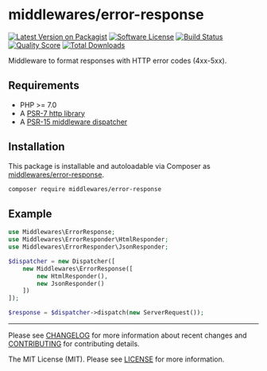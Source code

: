 # middlewares/error-response

[![Latest Version on Packagist][ico-version]][link-packagist]
[![Software License][ico-license]](LICENSE)
[![Build Status][ico-travis]][link-travis]
[![Quality Score][ico-scrutinizer]][link-scrutinizer]
[![Total Downloads][ico-downloads]][link-downloads]

Middleware to format responses with HTTP error codes (4xx-5xx).

## Requirements

* PHP >= 7.0
* A [PSR-7 http library](https://github.com/middlewares/awesome-psr15-middlewares#psr-7-implementations)
* A [PSR-15 middleware dispatcher](https://github.com/middlewares/awesome-psr15-middlewares#dispatcher)

## Installation

This package is installable and autoloadable via Composer as [middlewares/error-response](https://packagist.org/packages/middlewares/error-response).

```sh
composer require middlewares/error-response
```

## Example

```php
use Middlewares\ErrorResponse;
use Middlewares\ErrorResponder\HtmlResponder;
use Middlewares\ErrorResponder\JsonResponder;

$dispatcher = new Dispatcher([
    new Middlewares\ErrorResponse([
        new HtmlResponder(),
        new JsonResponder()
    ])
]);

$response = $dispatcher->dispatch(new ServerRequest());
```

---

Please see [CHANGELOG](CHANGELOG.md) for more information about recent changes and [CONTRIBUTING](CONTRIBUTING.md) for contributing details.

The MIT License (MIT). Please see [LICENSE](LICENSE) for more information.

[ico-version]: https://img.shields.io/packagist/v/middlewares/error-response.svg?style=flat-square
[ico-license]: https://img.shields.io/badge/license-MIT-brightgreen.svg?style=flat-square
[ico-travis]: https://img.shields.io/travis/middlewares/error-response/master.svg?style=flat-square
[ico-scrutinizer]: https://img.shields.io/scrutinizer/g/middlewares/error-response.svg?style=flat-square
[ico-downloads]: https://img.shields.io/packagist/dt/middlewares/error-response.svg?style=flat-square

[link-packagist]: https://packagist.org/packages/middlewares/error-response
[link-travis]: https://travis-ci.org/middlewares/error-response
[link-scrutinizer]: https://scrutinizer-ci.com/g/middlewares/error-response
[link-downloads]: https://packagist.org/packages/middlewares/error-response
